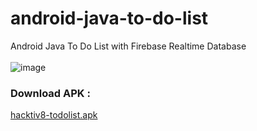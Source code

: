 # android-java-to-do-list
Android Java To Do List with Firebase Realtime Database
<br><br>
![image](https://arthanugrahacom.b-cdn.net/wp-content/uploads/2019/07/firebase.jpg)

### Download APK :
<a href= "https://drive.google.com/file/d/1z7MSe41GuT5xkqfpCZR5C99RLmrcWFEG/view?usp=sharing" target="_blank">hacktiv8-todolist.apk</a>
